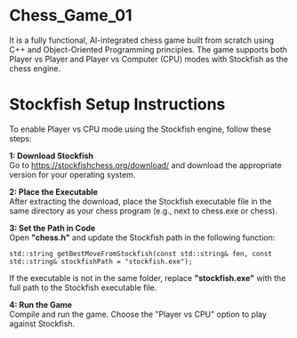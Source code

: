 # Chess_Game_01  
It is a fully functional, AI-integrated chess game built from scratch using C++ and Object-Oriented Programming principles. The game supports both Player vs Player and Player vs Computer (CPU) modes with Stockfish as the chess engine.

# Stockfish Setup Instructions  
To enable Player vs CPU mode using the Stockfish engine, follow these steps:

**1: Download Stockfish**  
Go to https://stockfishchess.org/download/ and download the appropriate version for your operating system.

**2: Place the Executable**  
After extracting the download, place the Stockfish executable file in the same directory as your chess program (e.g., next to chess.exe or chess).

**3: Set the Path in Code**  
Open **"chess.h"** and update the Stockfish path in the following function:
```
std::string getBestMoveFromStockfish(const std::string& fen, const std::string& stockfishPath = "stockfish.exe");
```
If the executable is not in the same folder, replace **"stockfish.exe"** with the full path to the Stockfish executable file.  

**4: Run the Game**  
Compile and run the game. Choose the "Player vs CPU" option to play against Stockfish.
